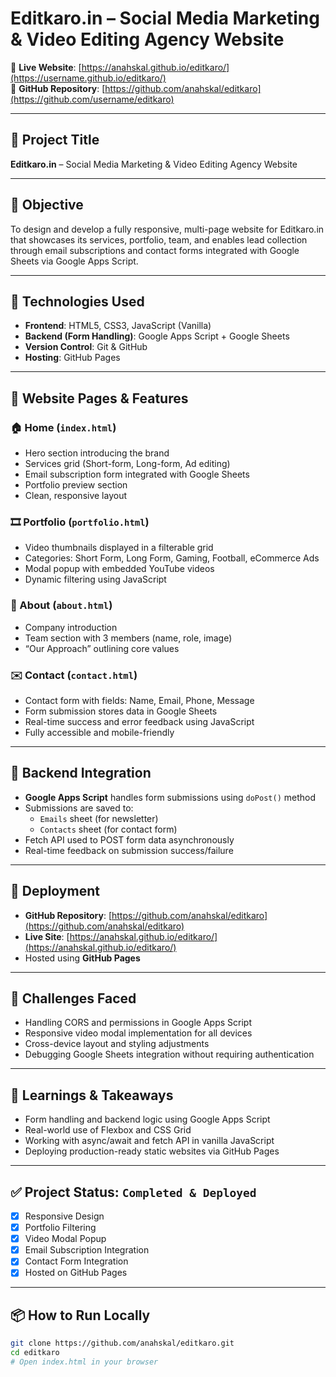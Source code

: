 # Editkaro.in – Social Media Marketing & Video Editing Agency Website

🔗 **Live Website**: [https://anahskal.github.io/editkaro/](https://username.github.io/editkaro/)  
📁 **GitHub Repository**: [https://github.com/anahskal/editkaro](https://github.com/username/editkaro)

---

## 🔹 Project Title

**Editkaro.in** – Social Media Marketing & Video Editing Agency Website

---

## 🔹 Objective

To design and develop a fully responsive, multi-page website for Editkaro.in that showcases its services, portfolio, team, and enables lead collection through email subscriptions and contact forms integrated with Google Sheets via Google Apps Script.

---

## 🔹 Technologies Used

- **Frontend**: HTML5, CSS3, JavaScript (Vanilla)
- **Backend (Form Handling)**: Google Apps Script + Google Sheets
- **Version Control**: Git & GitHub
- **Hosting**: GitHub Pages

---

## 🔹 Website Pages & Features

### 🏠 Home (`index.html`)
- Hero section introducing the brand
- Services grid (Short-form, Long-form, Ad editing)
- Email subscription form integrated with Google Sheets
- Portfolio preview section
- Clean, responsive layout

### 🎞️ Portfolio (`portfolio.html`)
- Video thumbnails displayed in a filterable grid
- Categories: Short Form, Long Form, Gaming, Football, eCommerce Ads
- Modal popup with embedded YouTube videos
- Dynamic filtering using JavaScript

### 👥 About (`about.html`)
- Company introduction
- Team section with 3 members (name, role, image)
- “Our Approach” outlining core values

### ✉️ Contact (`contact.html`)
- Contact form with fields: Name, Email, Phone, Message
- Form submission stores data in Google Sheets
- Real-time success and error feedback using JavaScript
- Fully accessible and mobile-friendly

---

## 🔹 Backend Integration

- **Google Apps Script** handles form submissions using `doPost()` method
- Submissions are saved to:
  - `Emails` sheet (for newsletter)
  - `Contacts` sheet (for contact form)
- Fetch API used to POST form data asynchronously
- Real-time feedback on submission success/failure

---

## 🔹 Deployment

- **GitHub Repository**: [https://github.com/anahskal/editkaro](https://github.com/anahskal/editkaro)
- **Live Site**: [https://anahskal.github.io/editkaro/](https://anahskal.github.io/editkaro/)
- Hosted using **GitHub Pages**

---

## 🔹 Challenges Faced

- Handling CORS and permissions in Google Apps Script
- Responsive video modal implementation for all devices
- Cross-device layout and styling adjustments
- Debugging Google Sheets integration without requiring authentication

---

## 🔹 Learnings & Takeaways

- Form handling and backend logic using Google Apps Script
- Real-world use of Flexbox and CSS Grid
- Working with async/await and fetch API in vanilla JavaScript
- Deploying production-ready static websites via GitHub Pages

---

## ✅ Project Status: `Completed & Deployed`

- [x] Responsive Design
- [x] Portfolio Filtering
- [x] Video Modal Popup
- [x] Email Subscription Integration
- [x] Contact Form Integration
- [x] Hosted on GitHub Pages

---

## 📦 How to Run Locally

```bash
git clone https://github.com/anahskal/editkaro.git
cd editkaro
# Open index.html in your browser
